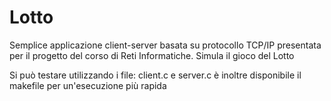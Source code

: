 # Lotto
Semplice applicazione client-server basata su protocollo TCP/IP presentata per il progetto del corso di Reti Informatiche. Simula il gioco del Lotto 

Si può testare utilizzando i file: client.c e server.c 
è inoltre disponibile il makefile per un'esecuzione più rapida
